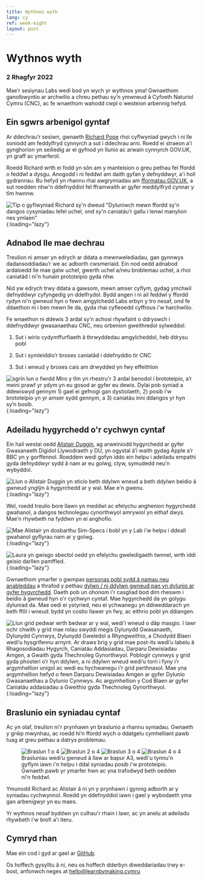 ```yaml
---
title: Wythnos wyth
lang: cy
ref: week-eight
layout: post
---
```


# Wythnos wyth
### 2 Rhagfyr 2022

Mae’r sesiynau Labs wedi bod yn wych yr wythnos yma! Gwnaethom ganolbwyntio ar archwilio a chreu pethau sy’n ymwneud â Cyfoeth Naturiol Cymru (CNC), ac fe wnaethom wahodd cwpl o westeion arbennig hefyd.

## Ein sgwrs arbenigol gyntaf

Ar ddechrau’r sesiwn, gwnaeth [Richard Pope](https://richardpope.org/) rhoi cyflwyniad gwych i ni lle soniodd am feddylfryd cynnyrch a sut i ddechrau arni. Roedd ei straeon a'i gynghorion yn seiliedig ar ei gyfnod yn llunio ac arwain cynnyrch GOV.UK, yn graff ac ymarferol.

Roedd Richard wrth ei fodd yn sôn am y manteision o greu pethau fel ffordd o feddwl a dysgu. Anogodd i ni feddwl am daith gyfan y defnyddwyr, a'i holl gydrannau. Bu hefyd yn rhannu rhai awgrymiadau am [fformatau GOV.UK](https://flic.kr/p/An8WNz), a sut roedden nhw'n ddefnyddiol fel fframwaith ar gyfer meddylfryd cynnar y tîm hwnnw.

![Tip o gyflwyniad Richard sy'n dweud "Dyluniwch mewn ffordd sy'n dangos cysyniadau lefel uchel, ond sy'n caniatáu’r gallu i lenwi manylion nes ymlaen"](/assets/images/papal-message.png){:loading="lazy"}


## Adnabod lle mae dechrau
Treulion ni amser yn edrych ar ddata a mewnwelediadau, gan gynnwys dadansoddiadau’r we ac adborth cwsmeriaid. Ein nod oedd adnabod ardaloedd lle mae galw uchel, gwerth uchel a/neu broblemau uchel, a rhoi caniatâd i ni'n hunain prototeipio gyda nhw.  

Nid yw edrych trwy ddata a gawsom, mewn amser cyflym, gydag ymchwil defnyddwyr cyfyngedig yn ddelfrydol. Bydd angen i ni ail feddwl y ffordd rydyn ni'n gwneud hyn o fewn amgylchedd Labs erbyn y tro nesaf, ond fe ddaethon ni i ben mewn lle da, gyda rhai cyfleoedd cyffrous i'w harchwilio.

Fe wnaethon ni ddewis 3 ardal sy’n achosi rhywfaint o ddryswch i ddefnyddwyr gwasanaethau CNC, neu orbenion gweithredol sylweddol:

1. Sut i wirio cydymffurfiaeth â thrwyddedau amgylcheddol, heb ddrysu pobl

1. Sut i symleiddio’r broses caniatâd i ddefnyddio tir CNC 

1. Sut i wneud y broses cais am drwydded yn fwy effeithlon

![sgrin lun o fwrdd Miro y tîm yn rhestru'r 3 ardal benodol i brototeipio, a’r meini prawf yr ydym yn eu gosod ar gyfer eu dewis. Dylai pob syniad a ddewiswyd gennym 1) gael ei gefnogi gan dystiolaeth, 2) posib i’w brototeipio yn yr amser sydd gennym, a 3) caniatáu inni ddangos yr hyn sy’n bosib.](/assets/images/where-to-start.png){:loading="lazy"}


## Adeiladu hygyrchedd o'r cychwyn cyntaf

Ein hail westai oedd [Alistair Duggin](https://alistairduggin.com), ag arweiniodd hygyrchedd ar gyfer Gwasanaeth Digidol Llywodraeth y DU, yn ogystal â’i waith gydag Apple a’r BBC yn y gorffennol. Roeddem wedi gofyn iddo ein helpu i adeiladu empathi gyda defnyddwyr sydd â nam ar eu golwg, clyw, symudedd neu’n wybyddol.

![Llun o Alistair Duggin yn sticio beth ddylwn wneud a beth ddylwn beidio â gwneud ynglŷn â hygyrchedd ar y wal. Mae e'n gwenu.](/assets/images/alistair-duggin-smiling.jpeg){:loading="lazy"}

Wel, roedd treulio bore llawn yn meddwl ac efelychu anghenion hygyrchedd gwahanol, a dangos technolegau cynorthwyol amrywiol yn eithaf dwys. Mae’n rhywbeth na fyddwn yn ei anghofio.

![Mae Alistair yn dosbarthu Sim-Specs i bobl yn y Lab i’w helpu i ddeall gwahanol gyflyrau nam ar y golwg.](/assets/images/handing-out-specs.jpeg){:loading="lazy"}

![Laura yn gwisgo sbectol oedd yn efelychu gweledigaeth twnnel, wrth iddi geisio darllen pamffled.](/assets/images/laura-sim-specs.jpeg){:loading="lazy"}

Gwnaethom ymarfer o gwmpas [personas pobl sydd â namau neu anableddau](https://www.gov.uk/government/publications/understanding-disabilities-and-impairments-user-profiles) a thrafod y pethau [dylwn / ni ddylwn gwneud pan yn dylunio ar gyfer hygyrchedd](https://accessibility.blog.gov.uk/2016/09/02/dos-and-donts-on-designing-for-accessibility/). Daeth pob un ohonom i'r casgliad bod dim rheswm i beidio â gwneud hyn o'r cychwyn cyntaf. Mae hygyrchedd da yn golygu dyluniad da. Mae oedi ei ystyried, neu ei ychwanegu yn ddiweddarach yn beth ffôl i wneud: bydd yn costio llawer yn fwy, ac eithrio pobl yn ddiangen. 

![Llun grid pedwar wrth bedwar ar y wal, wedi'i wneud o dâp masgio. I lawr ochr chwith y grid mae rolau swyddi megis Dylunydd Gwasanaeth, Dylunydd Cynnwys, Dylunydd Gweledol a Rhyngweithio, a Chodydd Blaen wedi’u hysgrifennu arnynt.  Ar draws brig y grid mae post-its wedi’u labelu â Rhagosodiadau Hygyrch, Caniatáu Addasiadau, Darparu Dewisiadau Amgen, a Gwaith gyda Thechnoleg Gynorthwyol. Poblogir cynnwys y grid gyda phosteri o’r hyn ddylwn, a ni ddylwn wneud wedi’u torri i fyny i'r argymhellion unigol ac wedi eu hychwanegu i'r grid perthnasol. Mae yna argymhellion hefyd o fewn Darparu Dewisiadau Amgen ar gyfer Dylunio Gwasanaethau a Dylunio Cynnwys. Ac argymhellion y Cod Blaen ar gyfer Caniatáu addasiadau a Gweithio gyda Thechnoleg Gynorthwyol.](/assets/images/accessibility-grid.jpeg){:loading="lazy"}

## Braslunio ein syniadau cyntaf
Ac yn olaf, treulion ni'r prynhawn yn braslunio a rhannu syniadau. Gwnaeth y grŵp mwynhau, ac roedd hi’n ffordd wych o ddatgelu cymhelliant pawb tuag at greu pethau a datrys problemau.

<figure class="app-multi-image">
  <img src="/assets/images/sketch1.jpeg" alt="Braslun 1 o 4" loading="lazy">
  <img src="/assets/images/sketch-lucinda.jpg" alt="Braslun 2 o 4" loading="lazy">
  <img src="/assets/images/sketch3.jpeg" alt="Braslun 3 o 4" loading="lazy">
  <img src="/assets/images/sketch4.jpeg" alt="Braslun 4 o 4" loading="lazy">
  <figcaption class="app-multi-image__caption">Brasluniau wedi’u gwneud â llaw ar bapur A3, wedi'u tynnu'n gyflym iawn i'n helpu i ddal syniadau posib i'w prototeipio. Gwnaeth pawb yr ymarfer hwn ac yna trafodwyd beth oedden ni'n feddwl.</figcaption>
</figure>

Ymunodd Richard ac Alistair â ni yn y prynhawn i gynnig adborth ar y syniadau cychwynnol. Roedd yn ddefnyddiol iawn i gael y wybodaeth yma  gan arbenigwyr yn eu maes.

Yr wythnos nesaf byddwn yn culhau'r rhain i lawr, ac yn anelu at adeiladu rhywbeth i'w brofi a'i iteru. 
## Cymryd rhan
Mae ein cod i gyd ar gael ar [GitHub](https://github.com/orgs/learnbymakingwales/repositories).

Os hoffech gysylltu â ni, neu os hoffech dderbyn diweddariadau trwy e-bost, anfonwch neges at [hello@learnbymaking.cymru](mailTo:hello@learnbymaking.wales)
